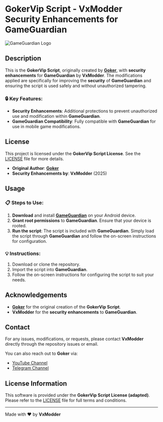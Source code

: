 # GokerVip Script - VxModder Security Enhancements for GameGuardian

![GameGuardian Logo](https://upload.wikimedia.org/wikipedia/commons/thumb/6/67/Game_Guardian_Logo.svg/1200px-Game_Guardian_Logo.svg.png)

## Description

This is the **GokerVip Script**, originally created by **[Goker](https://www.youtube.com/@gokervip9)**, with **security enhancements** for **GameGuardian** by **VxModder**. The modifications applied are specifically for improving the **security** of **GameGuardian** and ensuring the script is used safely and without unauthorized tampering.

### 🔒 **Key Features:**
- **Security Enhancements**: Additional protections to prevent unauthorized use and modification within **GameGuardian**.
- **GameGuardian Compatibility**: Fully compatible with **GameGuardian** for use in mobile game modifications.

## License

This project is licensed under the **GokerVip Script License**. See the [LICENSE](LICENSE) file for more details.

- **Original Author**: **[Goker](https://www.youtube.com/@gokervip9)**
- **Security Enhancements by**: **VxModder** (2025)

## Usage

### 📋 **Steps to Use:**
1. **Download** and install **[GameGuardian](https://gameguardian.net/)** on your Android device.
2. **Grant root permissions** to **GameGuardian**. Ensure that your device is rooted.
3. **Run the script**: The script is included with **GameGuardian**. Simply load the script through **GameGuardian** and follow the on-screen instructions for configuration.

### 💡 **Instructions:**
1. Download or clone the repository.
2. Import the script into **GameGuardian**.
3. Follow the on-screen instructions for configuring the script to suit your needs.

## Acknowledgements

- **[Goker](https://www.youtube.com/@gokervip9)** for the original creation of the **GokerVip Script**.
- **VxModder** for the **security enhancements** to **GameGuardian**.

## Contact

For any issues, modifications, or requests, please contact **VxModder** directly through the repository issues or email.

You can also reach out to **Goker** via:
- [YouTube Channel](https://www.youtube.com/@gokervip9)
- [Telegram Channel](https://t.me/GOKERVIP666)

## License Information

This software is provided under the **GokerVip Script License (adapted)**. Please refer to the [LICENSE](LICENSE) file for full terms and conditions.

---

Made with ❤️ by **VxModder**
